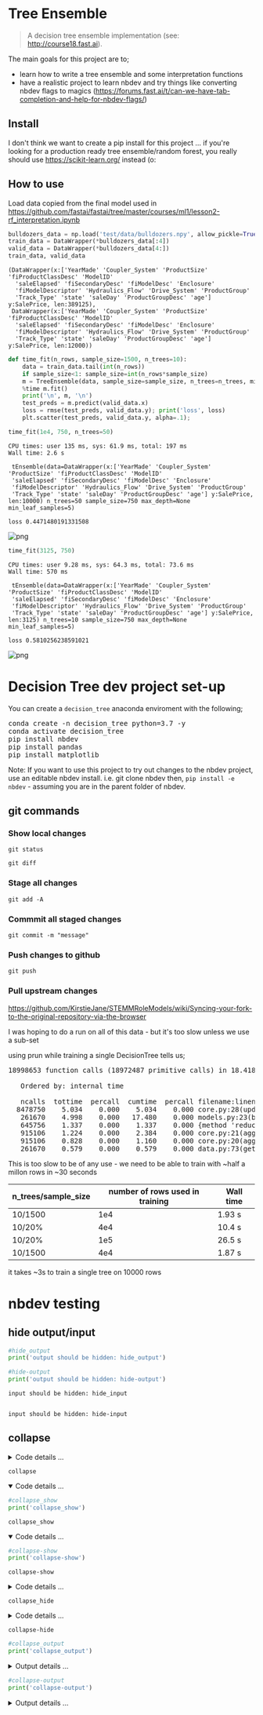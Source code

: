 # Tree Ensemble
> A decision tree ensemble implementation (see: http://course18.fast.ai).


The main goals for this project are to;
- learn how to write a tree ensemble and some interpretation functions
- have a realistic project to learn nbdev and try things like converting nbdev flags to magics (https://forums.fast.ai/t/can-we-have-tab-completion-and-help-for-nbdev-flags/)

## Install

I don't think we want to create a pip install for this project ... if you're looking for a production ready tree ensemble/random forest, you really should use https://scikit-learn.org/ instead (o:

## How to use

Load data copied from the final model used in https://github.com/fastai/fastai/tree/master/courses/ml1/lesson2-rf_interpretation.ipynb

```python
bulldozers_data = np.load('test/data/bulldozers.npy', allow_pickle=True)
train_data = DataWrapper(*bulldozers_data[:4])
valid_data = DataWrapper(*bulldozers_data[4:])
train_data, valid_data
```




    (DataWrapper(x:['YearMade' 'Coupler_System' 'ProductSize' 'fiProductClassDesc' 'ModelID'
      'saleElapsed' 'fiSecondaryDesc' 'fiModelDesc' 'Enclosure'
      'fiModelDescriptor' 'Hydraulics_Flow' 'Drive_System' 'ProductGroup'
      'Track_Type' 'state' 'saleDay' 'ProductGroupDesc' 'age'] y:SalePrice, len:389125),
     DataWrapper(x:['YearMade' 'Coupler_System' 'ProductSize' 'fiProductClassDesc' 'ModelID'
      'saleElapsed' 'fiSecondaryDesc' 'fiModelDesc' 'Enclosure'
      'fiModelDescriptor' 'Hydraulics_Flow' 'Drive_System' 'ProductGroup'
      'Track_Type' 'state' 'saleDay' 'ProductGroupDesc' 'age'] y:SalePrice, len:12000))



```python
def time_fit(n_rows, sample_size=1500, n_trees=10):
    data = train_data.tail(int(n_rows))
    if sample_size<1: sample_size=int(n_rows*sample_size)
    m = TreeEnsemble(data, sample_size=sample_size, n_trees=n_trees, min_leaf_samples=5)
    %time m.fit()
    print('\n', m, '\n')
    test_preds = m.predict(valid_data.x)
    loss = rmse(test_preds, valid_data.y); print('loss', loss)
    plt.scatter(test_preds, valid_data.y, alpha=.1);
```

```python
time_fit(1e4, 750, n_trees=50)
```

    CPU times: user 135 ms, sys: 61.9 ms, total: 197 ms
    Wall time: 2.6 s
    
     tEnsemble(data=DataWrapper(x:['YearMade' 'Coupler_System' 'ProductSize' 'fiProductClassDesc' 'ModelID'
     'saleElapsed' 'fiSecondaryDesc' 'fiModelDesc' 'Enclosure'
     'fiModelDescriptor' 'Hydraulics_Flow' 'Drive_System' 'ProductGroup'
     'Track_Type' 'state' 'saleDay' 'ProductGroupDesc' 'age'] y:SalePrice, len:10000) n_trees=50 sample_size=750 max_depth=None min_leaf_samples=5) 
    
    loss 0.4471480191331508



![png](docs/images/output_7_1.png)


```python
time_fit(3125, 750)
```

    CPU times: user 9.28 ms, sys: 64.3 ms, total: 73.6 ms
    Wall time: 570 ms
    
     tEnsemble(data=DataWrapper(x:['YearMade' 'Coupler_System' 'ProductSize' 'fiProductClassDesc' 'ModelID'
     'saleElapsed' 'fiSecondaryDesc' 'fiModelDesc' 'Enclosure'
     'fiModelDescriptor' 'Hydraulics_Flow' 'Drive_System' 'ProductGroup'
     'Track_Type' 'state' 'saleDay' 'ProductGroupDesc' 'age'] y:SalePrice, len:3125) n_trees=10 sample_size=750 max_depth=None min_leaf_samples=5) 
    
    loss 0.5810256238591021



![png](docs/images/output_8_1.png)


# Decision Tree dev project set-up

You can create a `decision_tree` anaconda enviroment with the following;
<pre>
conda create -n decision_tree python=3.7 -y
conda activate decision_tree
pip install nbdev
pip install pandas
pip install matplotlib
</pre>

Note: If you want to use this project to try out changes to the nbdev project, use an editable nbdev install. i.e. git clone nbdev then, `pip install -e nbdev` - assuming you are in the parent folder of nbdev.

## git commands

### Show local changes
`git status`

`git diff`

### Stage all changes 
`git add -A`

### Commmit all staged changes
`git commit -m "message"`

### Push changes to github
`git push`

### Pull upstream changes
https://github.com/KirstieJane/STEMMRoleModels/wiki/Syncing-your-fork-to-the-original-repository-via-the-browser

I was hoping to do a run on all of this data - but it's too slow unless we use a sub-set

using prun while training a single DecisionTree tells us;
<pre>
18998653 function calls (18972487 primitive calls) in 18.418 seconds

   Ordered by: internal time
  
   ncalls  tottime  percall  cumtime  percall filename:lineno(function)
  8478750    5.034    0.000    5.034    0.000 core.py:28(upd)
   261670    4.998    0.000   17.480    0.000 models.py:23(best_split_for_col)
   645756    1.337    0.000    1.337    0.000 {method 'reduce' of 'numpy.ufunc' objects}
   915106    1.224    0.000    2.384    0.000 core.py:21(agg_std)
   915106    0.828    0.000    1.160    0.000 core.py:20(agg_var)
   261670    0.579    0.000    0.579    0.000 data.py:73(get_sample)
</pre>

This is too slow to be of any use - we need to be able to train with ~half a millon rows in ~30 seconds

| n_trees/sample_size | number of rows used in training | Wall time |
|---------------------|---------------------------------|-----------|
| 10/1500             | 1e4                             | 1.93 s    |
| 10/20%              | 4e4                             | 10.4 s    |
| 10/20%              | 1e5                             | 26.5 s    |
| 10/1500             | 4e4                             | 1.87 s    |

it takes ~3s to train a single tree on 10000 rows

# nbdev testing

## hide output/input

```python
#hide_output
print('output should be hidden: hide_output')
```

```python
#hide-output
print('output should be hidden: hide-output')
```

    input should be hidden: hide_input


    input should be hidden: hide-input


## collapse
<details class="description">
    <summary>Code details ...</summary>
    
```python
#collapse
print('collapse')
```

</details>

    collapse

<details class="description" open>
    <summary>Code details ...</summary>
    
```python
#collapse_show
print('collapse_show')
```

</details>

    collapse_show

<details class="description" open>
    <summary>Code details ...</summary>
    
```python
#collapse-show
print('collapse-show')
```

</details>

    collapse-show

<details class="description">
    <summary>Code details ...</summary>
    
```python
#collapse_hide
print('collapse_hide')
```

</details>

    collapse_hide

<details class="description">
    <summary>Code details ...</summary>
    
```python
#collapse-hide
print('collapse-hide')
```

</details>

    collapse-hide


```python
#collapse_output
print('collapse_output')
```
<details class="description">
    <summary>Output details ...</summary>
    
    collapse_output


</details>

```python
#collapse-output
print('collapse-output')
```
<details class="description">
    <summary>Output details ...</summary>
    
    collapse-output


</details>
